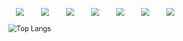 
<!--
**jgim/jgim** is a ✨ _special_ ✨ repository because its `README.md` (this file) appears on your GitHub profile.

Here are some ideas to get you started:

- 🔭 I’m currently working on ...
- 🌱 I’m currently learning ...
- 👯 I’m looking to collaborate on ...
- 🤔 I’m looking for help with ...
- 💬 Ask me about ...
- 📫 How to reach me: ...
- 😄 Pronouns: ...
- ⚡ Fun fact: ...
-->


<img 
     src="https://img.shields.io/badge/seoul-000000?style=flat&logo=42&logoColor=white"
     style="height : auto; margin-left : 15px; margin-right : 15px;"/>
<img 
     src="https://img.shields.io/badge/Python-3766AB?style=flat-square&logo=Python&logoColor=white"
     style="height : auto; margin-left : 15px; margin-right : 15px;"/>
<img 
     src="https://img.shields.io/badge/Swift-F05138?style=flat&logo=Swift&logoColor=white"
     style="height : auto; margin-left : 15px; margin-right : 15px;"/>
<img 
     src="https://img.shields.io/badge/C++-00599C?style=flat&logo=C%2B%2B&logoColor=white"
     style="height : auto; margin-left : 15px; margin-right : 15px;"/>
<img 
     src="https://img.shields.io/badge/C-A8B9CC?style=flat&logo=C&logoColor=white"
     style="height : auto; margin-left : 15px; margin-right : 15px;"/>
<img 
     src="https://img.shields.io/badge/Docker-2496ED?style=flat&logo=Docker&logoColor=white"
     style="height : auto; margin-left : 15px; margin-right : 15px;"/>
<img 
     src="https://img.shields.io/badge/Flutter-02569B?style=flat&logo=Flutter&logoColor=white"
     style="height : auto; margin-left : 15px; margin-right : 15px;"/>

![Top Langs](https://github-readme-stats.vercel.app/api/top-langs/?username=jgim&layout=compact)
